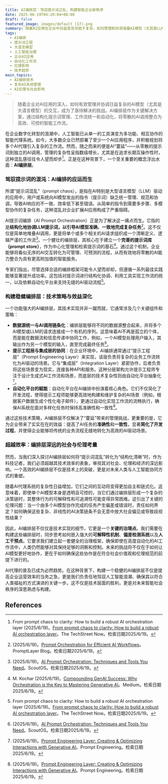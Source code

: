 ```yaml
---
title: AI编排层：驾驭提示词之乱，构建智能企业新秩序
date: 2025-06-19T04:20:04+08:00
draft: false
featured_image: images/default (17).png
summary: 随着AI应用在企业中日益普及并趋于复杂，如何管理和协调海量AI模型（尤其是LLM）的交互成为核心挑战。AI编排层通过结构化提示词管理、统一工作流和自动化，将零散的AI调用整合为高效、可控的智能工作流，从而将“提示词混乱”转化为清晰的业务流程。这项技术不仅提升了AI系统的效率和准确性，更对未来的AI治理、伦理责任和人机协作模式提出了深远考量。
tags: 
  - AI编排
  - 提示词工程
  - 大语言模型
  - 人工智能治理
  - 企业AI应用
  - 自动化工作流
  - 伦理影响
  - 技术趋势
main_topics: 
  - AI编排技术
  - 复杂AI系统管理
  - AI伦理与社会影响
---
```


> 随着企业对AI应用的深入，如何有效管理并协调日益复杂的AI模型（尤其是大语言模型）的交互，成为了亟待解决的挑战。AI编排层作为关键解决方案，通过结构化提示词管理、工作流统一和自动化，将零散的AI调用整合为高效、可控的智能工作流。

在企业数字化转型的浪潮中，人工智能已从单一的工具演变为多功能、相互协作的智能代理系统。如今，大多数企业已然部署了至少一个AI应用程序，并积极规划将多个AI代理引入复杂的工作流。然而，随之而来的便是AI“蔓延”——从零散的提示词到独立的AI调用，管理的复杂性呈指数级增长，尤其是在追求长期互操作性时，这种混乱感往往令人望而却步[^1]。正是在这种背景下，一个至关重要的概念浮出水面：**AI编排层**。

### 驾驭提示词的混沌：AI编排的应运而生

所谓“提示词混乱”（prompt chaos），是指在AI特别是大型语言模型（LLM）驱动的应用中，用户或系统向AI模型发出的指令（提示词）缺乏统一管理、规范和协调，导致AI响应的不一致、效率低下甚至错误。从简单的指令到需要多步骤、多模型协作的复杂任务，这种混乱对企业扩展AI应用构成了严重阻碍。

AI提示词编排（AI Prompt Orchestration）正是为了解决这一痛点而生。它指的是**结构化地协调LLM提示词，以引导AI模型准确、一致地完成复杂任务**[^4]。这不仅仅是简单地堆叠AI调用，更是将单个或多个相关的AI请求组织成一个清晰定义、逻辑严谨的工作流[^3]。一个健壮的编排层，其核心在于建立一个**完善的提示词库（prompt store）**，作为中心化管理和检索提示词的基石[^2]。通过这个机制，企业能够将看似无序的AI交互转化为可管理、可预测的流程，从而有效地将零散的AI能力整合为具有更高附加值的智能服务。

专家们指出，尽管选择合适的编排框架可能令人望而却却，但遵循一系列最佳实践能够显著提升成功率。这包括对提示词进行结构化协调、利用工具实现工作流的统一，以及依赖自动化平台来支持无缝的AI驱动流程[^1]。

### 构建稳健编排层：技术策略与效益深化

一个功能强大的AI编排层，其技术实现并非一蹴而就，它通常涉及几个关键组件和策略：

*   **数据源统一与AI调用链条化**：编排层能够将不同的数据源整合起来，并将多个AI模型或LLM的请求连接成一个有机的序列。这意味着AI不再是孤立的个体，而是能在数据流和信息传递中协同工作，例如，一个AI模型处理用户输入，其输出作为另一个模型的输入，直至完成最终任务[^3]。
*   **提示工程层与集成层的协同**：在企业环境中，AI编排通常通过“提示工程层”（Prompt Engineering Layer）来实现，该层负责将复杂的业务工作流转化为AI驱动的场景。它与“集成层”（Integration Layer）紧密协作，后者负责将这些场景变为现实，连接各种API和服务。这种分层架构允许提示工程师专注于设计生成式AI工作流和场景，而底层的技术复杂性则由自动化平台抽象化[^5]。
*   **自动化平台的赋能**：自动化平台在AI编排中扮演着核心角色。它们不仅简化了开发流程，使得提示工程师能够更高效地构建和维护复杂的AI场景（例如，根据客户数据生成个性化电子邮件），更通过自动化实现工作流的流畅执行，确保AI系统在面对多样化任务时保持高准确性和一致性[^5]。

通过这些技术策略，AI编排层不仅解决了“蔓延”带来的管理挑战，更重要的是，它为企业带来了实实在在的效益：提高了AI任务的**准确性**和**一致性**，显著**简化了开发过程**，并使得企业能够将传统的业务流程无缝地转化为高效的AI驱动场景。

### 超越效率：编排层深远的社会与伦理考量

然而，当我们深入探讨AI编排层如何将“提示词混乱”转化为“结构化清晰”时，作为科技记者，我们必须超越其技术效率的表象，审视其对社会、伦理和经济的深远影响。一个高效的AI编排层不仅是技术上的突破，更是对未来人类与人工智能协同方式的重塑。

随着AI代理系统的复杂性日益增加，它们之间的互动将变得更加自主和链式化。这意味着，即使单个AI模型本身是透明且可控的，当它们通过编排层形成一个复杂的决策链时，其整体行为的可解释性和可追溯性可能变得异常困难。这引出了关键的伦理问题：当一个由多个AI模型协作完成的任务产生偏差或错误时，责任如何界定？如何确保这些复杂、非线性的AI决策链条不会无意中放大社会偏见或导致歧视性结果？

因此，AI编排层不仅仅是技术实现的细节，它更是一个**关键的治理点**。我们需要在构建这些编排层时，同步思考如何嵌入强大的**可解释性机制**、**偏差检测系统**以及**人工干预点**。它要求我们建立起一套健全的治理框架，确保即使在高度自动化的AI工作流中，人类仍然能够对其保持足够的洞察和控制。未来的挑战将不仅在于如何让AI模型更好地协作，更在于如何确保这些协作是在符合社会价值观和伦理规范的前提下进行的。

AI代理的普及已成为必然趋势。在这种背景下，构建一个稳健的AI编排层不仅是提高企业运营效率的当务之急，更是我们负责任地驾驭人工智能浪潮、确保其以符合人类福祉的方式演进的关键一步。这不仅是技术层面的胜利，更是对未来智能社会秩序的深思熟虑与构建。

## References

[^1]: From prompt chaos to clarity: How to build a robust AI orchestration layer (2025/6/19)。[From prompt chaos to clarity: How to build a robust AI orchestration layer](https://www.thetechstreetnow.com/tech/from-prompt-chaos-to-clarity-how-to-build-a-robust-ai-orchestration-layer/18200124099394753945/18200124099394753945/)。The TechStreet Now。检索日期2025/6/19。
[^2]: M. Kochar (2025/6/19)。[Compounding GenAI Success: Why Orchestration is the Key to Mastering Generative AI](https://medium.com/@mkochar/compounding-genai-success-why-orchestration-is-the-key-to-mastering-generative-ai-543a2952acfe)。Medium。检索日期2025/6/19。
[^3]: (2025/6/19)。[AI Prompt Orchestration: Techniques and Tools You Need](https://www.scoutos.com/blog/ai-prompt-orchestration-techniques-and-tools-you-need)。ScoutOS。检索日期2025/6/19。
[^4]: (2025/6/19)。[Prompt Orchestration for Efficient AI Workflows](https://blog.promptlayer.com/prompt-orchestration/)。PromptLayer Blog。检索日期2025/6/19。
[^5]: (2025/6/19)。[Prompt Engineering Layer: Creating & Optimizing Interactions with Generative AI](https://promptengineering.org/prompt-engineering-layer-creating-optimizing-interactions-with-generative-ai/)。Prompt Engineering。检索日期2025/6/19。
